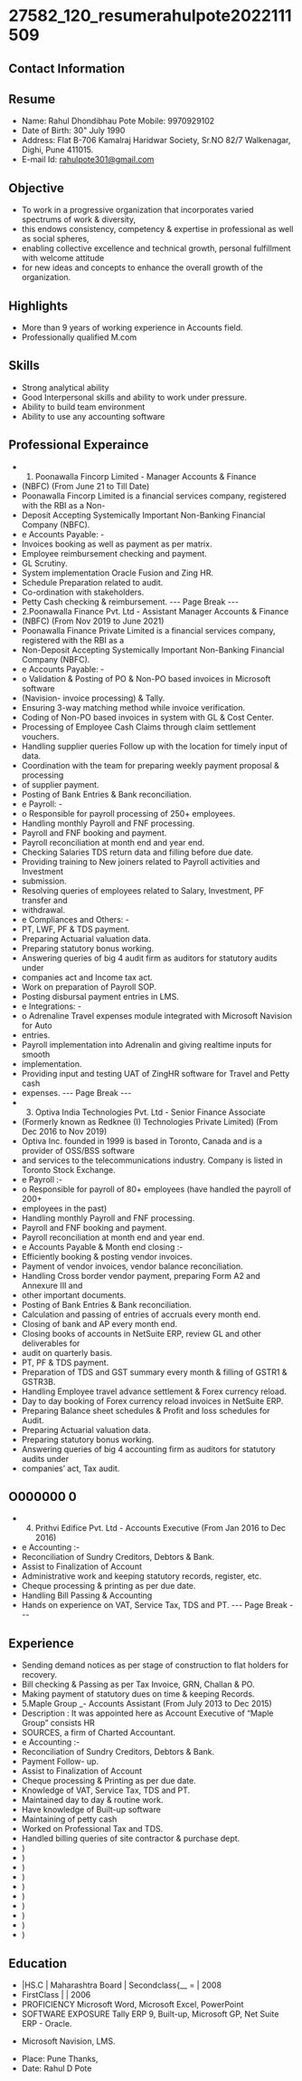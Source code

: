 # 27582_120_resumerahulpote2022111509

## Contact Information



## Resume

* Name: Rahul Dhondibhau Pote Mobile: 9970929102
* Date of Birth: 30" July 1990
* Address: Flat B-706 Kamalraj Haridwar Society, Sr.NO 82/7 Walkenagar, Dighi, Pune 411015.
* E-mail Id: rahulpote301@gmail.com


## Objective

* To work in a progressive organization that incorporates varied spectrums of work & diversity,
* this endows consistency, competency & expertise in professional as well as social spheres,
* enabling collective excellence and technical growth, personal fulfillment with welcome attitude
* for new ideas and concepts to enhance the overall growth of the organization.


## Highlights

* More than 9 years of working experience in Accounts field.
* Professionally qualified M.com


## Skills

* Strong analytical ability
* Good Interpersonal skills and ability to work under pressure.
* Ability to build team environment
* Ability to use any accounting software


## Professional Experaince

* 1. Poonawalla Fincorp Limited - Manager Accounts & Finance
* (NBFC) (From June 21 to Till Date)
* Poonawalla Fincorp Limited is a financial services company, registered with the RBI as a Non-
* Deposit Accepting Systemically Important Non-Banking Financial Company (NBFC).
* e Accounts Payable: -
* Invoices booking as well as payment as per matrix.
* Employee reimbursement checking and payment.
* GL Scrutiny.
* System implementation Oracle Fusion and Zing HR.
* Schedule Preparation related to audit.
* Co-ordination with stakeholders.
* Petty Cash checking & reimbursement.
--- Page Break ---
* 2.Poonawalla Finance Pvt. Ltd - Assistant Manager Accounts & Finance
* (NBFC) (From Nov 2019 to June 2021)
* Poonawalla Finance Private Limited is a financial services company, registered with the RBI as a
* Non-Deposit Accepting Systemically Important Non-Banking Financial Company (NBFC).
* e Accounts Payable: -
* o Validation & Posting of PO & Non-PO based invoices in Microsoft software
* (Navision- invoice processing) & Tally.
* Ensuring 3-way matching method while invoice verification.
* Coding of Non-PO based invoices in system with GL & Cost Center.
* Processing of Employee Cash Claims through claim settlement vouchers.
* Handling supplier queries Follow up with the location for timely input of data.
* Coordination with the team for preparing weekly payment proposal & processing
* of supplier payment.
* Posting of Bank Entries & Bank reconciliation.
* e Payroll: -
* o Responsible for payroll processing of 250+ employees.
* Handling monthly Payroll and FNF processing.
* Payroll and FNF booking and payment.
* Payroll reconciliation at month end and year end.
* Checking Salaries TDS return data and filling before due date.
* Providing training to New joiners related to Payroll activities and Investment
* submission.
* Resolving queries of employees related to Salary, Investment, PF transfer and
* withdrawal.
* e Compliances and Others: -
* PT, LWF, PF & TDS payment.
* Preparing Actuarial valuation data.
* Preparing statutory bonus working.
* Answering queries of big 4 audit firm as auditors for statutory audits under
* companies act and Income tax act.
* Work on preparation of Payroll SOP.
* Posting disbursal payment entries in LMS.
* e Integrations: -
* o Adrenaline Travel expenses module integrated with Microsoft Navision for Auto
* entries.
* Payroll implementation into Adrenalin and giving realtime inputs for smooth
* implementation.
* Providing input and testing UAT of ZingHR software for Travel and Petty cash
* expenses.
--- Page Break ---
* 3. Optiva India Technologies Pvt. Ltd - Senior Finance Associate
* (Formerly known as Redknee (I) Technologies Private Limited) (From Dec 2016 to Nov 2019)
* Optiva Inc. founded in 1999 is based in Toronto, Canada and is a provider of OSS/BSS software
* and services to the telecommunications industry. Company is listed in Toronto Stock Exchange.
* e Payroll :-
* o Responsible for payroll of 80+ employees (have handled the payroll of 200+
* employees in the past)
* Handling monthly Payroll and FNF processing.
* Payroll and FNF booking and payment.
* Payroll reconciliation at month end and year end.
* e Accounts Payable & Month end closing :-
* Efficiently booking & posting vendor invoices.
* Payment of vendor invoices, vendor balance reconciliation.
* Handling Cross border vendor payment, preparing Form A2 and Annexure III and
* other important documents.
* Posting of Bank Entries & Bank reconciliation.
* Calculation and passing of entries of accruals every month end.
* Closing of bank and AP every month end.
* Closing books of accounts in NetSuite ERP, review GL and other deliverables for
* audit on quarterly basis.
* PT, PF & TDS payment.
* Preparation of TDS and GST summary every month & filling of GSTR1 & GSTR3B.
* Handling Employee travel advance settlement & Forex currency reload.
* Day to day booking of Forex currency reload invoices in NetSuite ERP.
* Preparing Balance sheet schedules & Profit and loss schedules for Audit.
* Preparing Actuarial valuation data.
* Preparing statutory bonus working.
* Answering queries of big 4 accounting firm as auditors for statutory audits under
* companies’ act, Tax audit.


## O000000 0

* 4. Prithvi Edifice Pvt. Ltd - Accounts Executive (From Jan 2016 to Dec 2016)
* e Accounting :-
* Reconciliation of Sundry Creditors, Debtors & Bank.
* Assist to Finalization of Account
* Administrative work and keeping statutory records, register, etc.
* Cheque processing & printing as per due date.
* Handling Bill Passing & Accounting
* Hands on experience on VAT, Service Tax, TDS and PT.
--- Page Break ---


## Experience

* Sending demand notices as per stage of construction to flat holders for recovery.
* Bill checking & Passing as per Tax Invoice, GRN, Challan & PO.
* Making payment of statutory dues on time & keeping Records.
* 5.Maple Group _- Accounts Assistant (From July 2013 to Dec 2015)
* Description : It was appointed here as Account Executive of “Maple Group” consists HR
* SOURCES, a firm of Charted Accountant.
* e Accounting :-
* Reconciliation of Sundry Creditors, Debtors & Bank.
* Payment Follow- up.
* Assist to Finalization of Account
* Cheque processing & Printing as per due date.
* Knowledge of VAT, Service Tax, TDS and PT.
* Maintained day to day & routine work.
* Have knowledge of Built-up software
* Maintaining of petty cash
* Worked on Professional Tax and TDS.
* Handled billing queries of site contractor & purchase dept.
* )
* )
* )
* )
* )
* )
* )
* )
* )
* )


## Education

* |HS.C | Maharashtra Board | Secondclass{__ = | 2008
* FirstClass | | 2006
* PROFICIENCY Microsoft Word, Microsoft Excel, PowerPoint
* SOFTWARE EXPOSURE Tally ERP 9, Built-up, Microsoft GP, Net Suite ERP - Oracle.
- Microsoft Navision, LMS.
* Place: Pune Thanks,
* Date: Rahul D Pote

